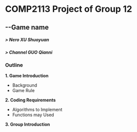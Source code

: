 # COMP2113 Project of Group 12
## --Game name
##### > Nero XU Shuoyuan 
##### > Channel GUO Qianni


### **Outline**
**1. Game Introduction**
 - Background
 - Game Rule

**2. Coding Requirements**
 - Algorithms to Implement
 - Functions may Used 

**3. Group Introduction**
